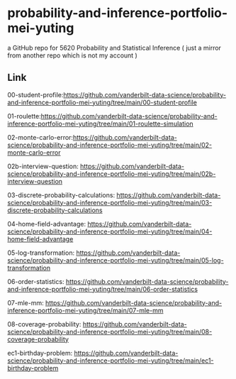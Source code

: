 # probability-and-inference-portfolio-mei-yuting
a GitHub repo for 5620 Probability and Statistical Inference ( just a mirror from another repo which is not my account )

## Link
00-student-profile:https://github.com/vanderbilt-data-science/probability-and-inference-portfolio-mei-yuting/tree/main/00-student-profile

01-roulette:https://github.com/vanderbilt-data-science/probability-and-inference-portfolio-mei-yuting/tree/main/01-roulette-simulation

02-monte-carlo-error:https://github.com/vanderbilt-data-science/probability-and-inference-portfolio-mei-yuting/tree/main/02-monte-carlo-error

02b-interview-question: https://github.com/vanderbilt-data-science/probability-and-inference-portfolio-mei-yuting/tree/main/02b-interview-question

03-discrete-probability-calculations: https://github.com/vanderbilt-data-science/probability-and-inference-portfolio-mei-yuting/tree/main/03-discrete-probability-calculations

04-home-field-advantage: https://github.com/vanderbilt-data-science/probability-and-inference-portfolio-mei-yuting/tree/main/04-home-field-advantage

05-log-transformation: https://github.com/vanderbilt-data-science/probability-and-inference-portfolio-mei-yuting/tree/main/05-log-transformation

06-order-statistics: https://github.com/vanderbilt-data-science/probability-and-inference-portfolio-mei-yuting/tree/main/06-order-statistics

07-mle-mm: https://github.com/vanderbilt-data-science/probability-and-inference-portfolio-mei-yuting/tree/main/07-mle-mm

08-coverage-probability: https://github.com/vanderbilt-data-science/probability-and-inference-portfolio-mei-yuting/tree/main/08-coverage-probability

ec1-birthday-problem: https://github.com/vanderbilt-data-science/probability-and-inference-portfolio-mei-yuting/tree/main/ec1-birthday-problem
